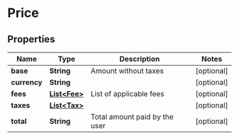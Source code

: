 

# Price


## Properties

| Name | Type | Description | Notes |
|------------ | ------------- | ------------- | -------------|
|**base** | **String** | Amount without taxes |  [optional] |
|**currency** | **String** |  |  [optional] |
|**fees** | [**List&lt;Fee&gt;**](Fee.md) | List of applicable fees |  [optional] |
|**taxes** | [**List&lt;Tax&gt;**](Tax.md) |  |  [optional] |
|**total** | **String** | Total amount paid by the user |  [optional] |



